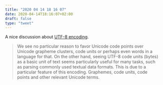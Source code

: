 ```yaml
---
title: "2020 04 14 18 16 07"
date: 2020-04-14T18:16:07+02:00
draft: false
type: "tweet"
---
```

A nice discussion about [UTF-8 encoding](http://utf8everywhere.org).

> We see no particular reason to favor Unicode code points over Unicode grapheme clusters, code units or perhaps even words in a language for that. On the other hand, seeing UTF-8 code units (bytes) as a basic unit of text seems particularly useful for many tasks, such as parsing commonly used textual data formats. This is due to a particular feature of this encoding. Graphemes, code units, code points and other relevant Unicode terms.
